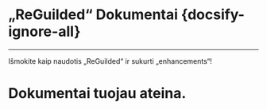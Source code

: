 # „ReGuilded“ Dokumentai {docsify-ignore-all}
---
Išmokite kaip naudotis „ReGuilded“ ir sukurti „enhancements“!

<h1>Dokumentai tuojau ateina.</h1>
